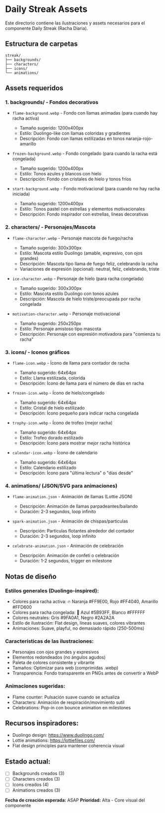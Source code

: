 # Daily Streak Assets

Este directorio contiene las ilustraciones y assets necesarios para el componente Daily Streak (Racha Diaria).

## Estructura de carpetas

```
streak/
├── backgrounds/
├── characters/
├── icons/
└── animations/
```

## Assets requeridos

### 1. backgrounds/ - Fondos decorativos
- `flame-background.webp` - Fondo con llamas animadas (para cuando hay racha activa)
  - Tamaño sugerido: 1200x400px
  - Estilo: Duolingo-like con llamas coloridas y gradientes
  - Descripción: Fondo con llamas estilizadas en tonos naranja-rojo-amarillo

- `frozen-background.webp` - Fondo congelado (para cuando la racha está congelada)
  - Tamaño sugerido: 1200x400px
  - Estilo: Tonos azules y blancos con hielo
  - Descripción: Fondo con cristales de hielo y tonos fríos

- `start-background.webp` - Fondo motivacional (para cuando no hay racha iniciada)
  - Tamaño sugerido: 1200x400px
  - Estilo: Tonos pastel con estrellas y elementos motivacionales
  - Descripción: Fondo inspirador con estrellas, líneas decorativas

### 2. characters/ - Personajes/Mascota
- `flame-character.webp` - Personaje mascota de fuego/racha
  - Tamaño sugerido: 300x300px
  - Estilo: Mascota estilo Duolingo (amable, expresivo, con ojos grandes)
  - Descripción: Mascota tipo llama de fuego feliz, celebrando la racha
  - Variaciones de expresión (opcional): neutral, feliz, celebrando, triste

- `ice-character.webp` - Personaje de hielo (para racha congelada)
  - Tamaño sugerido: 300x300px
  - Estilo: Mascota estilo Duolingo con tonos azules
  - Descripción: Mascota de hielo triste/preocupada por racha congelada

- `motivation-character.webp` - Personaje motivacional
  - Tamaño sugerido: 250x250px
  - Estilo: Personaje amistoso tipo mascota
  - Descripción: Personaje con expresión motivadora para "comienza tu racha"

### 3. icons/ - Iconos gráficos
- `flame-icon.webp` - Ícono de llama para contador de racha
  - Tamaño sugerido: 64x64px
  - Estilo: Llama estilizada, colorida
  - Descripción: Ícono de llama para el número de días en racha

- `frozen-icon.webp` - Ícono de hielo/congelado
  - Tamaño sugerido: 64x64px
  - Estilo: Cristal de hielo estilizado
  - Descripción: Ícono pequeño para indicar racha congelada

- `trophy-icon.webp` - Ícono de trofeo (mejor racha)
  - Tamaño sugerido: 64x64px
  - Estilo: Trofeo dorado estilizado
  - Descripción: Ícono para mostrar mejor racha histórica

- `calendar-icon.webp` - Ícono de calendario
  - Tamaño sugerido: 64x64px
  - Estilo: Calendario estilizado
  - Descripción: Ícono para "última lectura" o "días desde"

### 4. animations/ (JSON/SVG para animaciones)
- `flame-animation.json` - Animación de llamas (Lottie JSON)
  - Descripción: Animación de llamas parpadeantes/bailando
  - Duración: 2-3 segundos, loop infinito

- `spark-animation.json` - Animación de chispas/particulas
  - Descripción: Partículas flotantes alrededor del contador
  - Duración: 2-3 segundos, loop infinito

- `celebrate-animation.json` - Animación de celebración
  - Descripción: Animación de confeti o celebración
  - Duración: 1-2 segundos, trigger en milestone

## Notas de diseño

### Estilos generales (Duolingo-inspired):
- Colores para racha activa: 🔥 Naranja #FF9E00, Rojo #FF4040, Amarillo #FFD600
- Colores para racha congelada: 🧊 Azul #5B93FF, Blanco #FFFFFF
- Colores neutrales: Gris #9FA0A1, Negro #2A2A2A
- Estilo de ilustración: Flat design, líneas suaves, colores vibrantes
- Animaciones: Suave, playful, no demasiado rápido (250-500ms)

### Características de las ilustraciones:
- Personajes con ojos grandes y expresivos
- Elementos redondeados (no ángulos agudos)
- Paleta de colores consistente y vibrante
- Tamaños: Optimizar para web (comprimidas .webp)
- Transparencia: Fondo transparente en PNGs antes de convertir a WebP

### Animaciones sugeridas:
- Flame counter: Pulsación suave cuando se actualiza
- Characters: Animación de respiración/movimiento sutil
- Celebrations: Pop-in con bounce animation en milestones

## Recursos inspiradores:
- Duolingo design: https://www.duolingo.com/
- Lottie animations: https://lottiefiles.com/
- Flat design principles para mantener coherencia visual

## Estado actual:
- [ ] Backgrounds creados (3)
- [ ] Characters creados (3)
- [ ] Icons creados (4)
- [ ] Animations creados (3)

**Fecha de creación esperada:** ASAP
**Prioridad:** Alta - Core visual del componente
